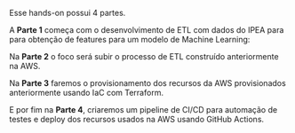 Esse hands-on possui 4 partes.

A **Parte 1** começa com o desenvolvimento de ETL com dados do IPEA para  para obtenção de features para um modelo de Machine Learning:

Na **Parte 2** o foco será subir o processo de ETL construído anteriormente na AWS.

Na **Parte 3** faremos o provisionamento dos recursos da AWS provisionados anteriormente usando IaC com Terraform.

E por fim na **Parte 4**, criaremos um pipeline de CI/CD para automação de testes e deploy dos recursos usados na AWS usando GitHub Actions.
```
